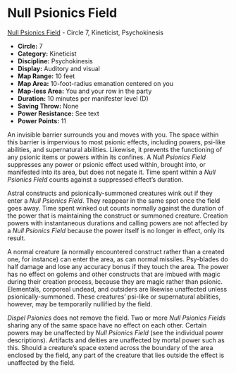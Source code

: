 # Null Psionics Field

[Null Psionics Field](/Psionics/N/NullPsionicsField.md) - Circle 7, Kineticist, Psychokinesis

- **Circle:** 7
- **Category:** Kineticist
- **Discipline:** Psychokinesis
- **Display:** Auditory and visual
- **Map Range:** 10 feet
- **Map Area:** 10-foot-radius emanation centered on you
- **Map-less Area:** You and your row in the party
- **Duration:** 10 minutes per manifester level (D)
- **Saving Throw:** None
- **Power Resistance:** See text
- **Power Points:** 11

An invisible barrier surrounds you and moves with you. The space within this barrier is impervious to most psionic effects, including powers, psi-like abilities, and supernatural abilities. Likewise, it prevents the functioning of any psionic items or powers within its confines. A *Null Psionics Field* suppresses any power or psionic effect used within, brought into, or manifested into its area, but does not negate it. Time spent within a *Null Psionics Field* counts against a suppressed effect’s duration.

Astral constructs and psionically-summoned creatures wink out if they enter a *Null Psionics Field*. They reappear in the same spot once the field goes away. Time spent winked out counts normally against the duration of the power that is maintaining the construct or summoned creature.
Creation powers with instantaneous durations and calling powers are not affected by a *Null Psionics Field* because the power itself is no longer in effect, only its result.

A normal creature (a normally encountered construct rather than a created one, for instance) can enter the area, as can normal missiles. Psy-blades do half damage and lose any accuracy bonus if they touch the area. The power has no effect on golems and other constructs that are imbued with magic during their creation process, because they are magic rather than psionic. Elementals, corporeal undead, and outsiders are likewise unaffected unless psionically-summoned. These creatures’ psi-like or supernatural abilities, however, may be temporarily nullified by the field.

*Dispel Psionics* does not remove the field. Two or more *Null Psionics Fields* sharing any of the same space have no effect on each other. Certain powers may be unaffected by *Null Psionics Field* (see the individual power descriptions). Artifacts and deities are unaffected by mortal power such as this. Should a creature’s space extend across the boundary of the area enclosed by the field, any part of the creature that lies outside the effect is unaffected by the field.
